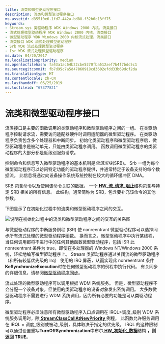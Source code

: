 ```yaml
---
title: 流类和微型驱动程序接口
description: 流类和微型驱动程序接口
ms.assetid: d85510e6-1fd7-442a-bd88-f32b6c13ff75
keywords:
- Stream.sys 类驱动程序 WDK Windows 2000 内核，流类接口
- 流式处理微型驱动程序 WDK Windows 2000 内核，流类接口
- 微型驱动程序 WDK Windows 2000 内核流式处理，流类接口
- 流类接口 WDK 流式处理微型驱动程序
- Srb WDK 流式处理微型驱动程序
- Isr WDK 流式处理微型驱动程序
ms.date: 04/20/2017
ms.localizationpriority: medium
ms.openlocfilehash: fa43a1ac64b22cbe5270fba512aef7b4f7bdd5c1
ms.sourcegitcommit: fb7d95c7a5d47860918cd3602efdd33b69dcf2da
ms.translationtype: MT
ms.contentlocale: zh-CN
ms.lasthandoff: 06/25/2019
ms.locfileid: "67377821"
---
```

# <a name="stream-class-and-minidriver-interface"></a>流类和微型驱动程序接口





流类接口是主要的函数调用的类驱动程序和微型驱动程序之间的一组。 在类驱动程序控制请求流，需要访问适配器硬件时调用适配器的微型驱动程序。 在类驱动程序负责包含多个处理器和中断同步。 初始化类驱动程序和微型驱动程序后，微型驱动程序是被动单元，只能由类驱动程序调用。 函数调用微型驱动程序的类驱动程序的大部分都是低级别服务请求。

控制命令和信息写入微型驱动程序的基本机制是*流请求块*(SRB)。 Srb 一组为每个微型驱动程序可以访问特定功能的驱动程序提供，并通常特定于设备支持的每个数据流。 此信息将通过向设备操作系统系统控制在较大的循环缓冲区 DMA。

SRB 包含命令以及使用该命令关联的数据。 一个[ **HW\_流\_请求\_阻止**](https://docs.microsoft.com/windows-hardware/drivers/ddi/content/strmini/ns-strmini-_hw_stream_request_block)结构包含与特定 SRB 相关的所有信息。 此结构，通常简称为 SRB，包含要补充该命令的其他参数。

下图显示了在初始化过程中的流类和微型驱动程序之间的交互。

![说明在初始化过程中的流类和微型驱动程序之间的交互的关系图](images/stclassi.png)

与微型驱动程序的中断服务例程 (ISR) 使 nonreentrant 微型驱动程序可以选择同步所有流式处理的微型驱动程序函数。 换而言之，微型驱动程序中执行某线程，当任何调用都将不进行中的任何其他函数微型驱动程序，包括 ISR 此 nonreentrant 条件为 true，即使在多处理器的 Windows NT/Windows 2000 系统，轻松地编写微型驱动程序上。 Stream 类驱动程序通过关闭流的微型驱动程序 （和所有较低优先级的 Irq） 使用的 IRQ 屏蔽，从而实现此 nonreentrant 条件**KeSynchronizeExecution**时在任何微型驱动程序的例程中执行代码。 有关同步的详细信息，请参阅[微型驱动程序同步](minidriver-synchronization.md)。

流式处理的微型驱动程序可以调用根据 WDM 系统服务。 但是，微型驱动程序不会分配一个设备对象，但使用的类驱动程序的设备对象发出系统调用。 大多数微型驱动程序不需要进行 WDM 系统调用，因为所有必要的功能是可从类驱动程序。

微型驱动程序必须注意所有微型驱动程序入口点调用在 IRQL&gt;调度\_级别 WDM 系统服务调用时，除[ **StreamClassCallAtNewPriority** ](https://docs.microsoft.com/windows-hardware/drivers/ddi/content/strmini/nf-strmini-streamclasscallatnewpriority)例程。 此函数允许服务调用在 IRQL = 调度\_级别或被动\_级别，具体取决于指定的优先级。 IRQL 的这种限制可以通过设置重写**TurnOffSynchronization**中布尔[ **HW\_初始化\_数据**](https://docs.microsoft.com/windows-hardware/drivers/ddi/content/strmini/ns-strmini-_hw_initialization_data)结构 **，则返回 TRUE**。

 

 




